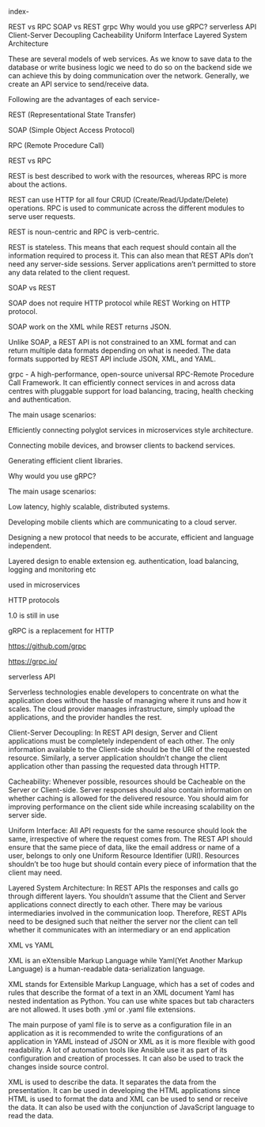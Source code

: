 index-

REST vs RPC
SOAP vs REST
grpc
Why would you use gRPC?
serverless API
Client-Server Decoupling
Cacheability
Uniform Interface
Layered System Architecture

These are several models of web services. As we know to save data to the database or write business logic we need to do so on the backend side we can achieve this by doing communication over the network. Generally, we create an API service to send/receive data.

Following are the advantages of each service-

REST (Representational State Transfer)

SOAP (Simple Object Access Protocol)

RPC (Remote Procedure Call)

REST  vs RPC

REST is best described to work with the resources, whereas RPC is more about the actions.

REST can use HTTP for all four CRUD (Create/Read/Update/Delete) operations. RPC is used to communicate across the different modules to serve user requests.

REST is noun-centric and RPC is verb-centric.

REST is stateless. This means that each request should contain all the information required to process it. This can also mean that REST APIs don’t need any server-side sessions. Server applications aren’t permitted to store any data related to the client request.

SOAP  vs REST 

SOAP does not require HTTP protocol while REST Working on HTTP protocol.

SOAP work on the XML while REST returns JSON.

Unlike SOAP, a REST API is not constrained to an XML format and can return multiple data formats depending on what is needed. The data formats supported by REST API include JSON, XML, and YAML.

grpc - A high-performance, open-source universal RPC-Remote Procedure Call Framework. It can efficiently connect services in and across data centres with pluggable support for load balancing, tracing, health checking and authentication.

The main usage scenarios:

Efficiently connecting polyglot services in microservices style architecture.

Connecting mobile devices, and browser clients to backend services.

Generating efficient client libraries.

Why would you use gRPC?

The main usage scenarios:

Low latency, highly scalable, distributed systems.

Developing mobile clients which are communicating to a cloud server.

Designing a new protocol that needs to be accurate, efficient and language independent.

Layered design to enable extension eg. authentication, load balancing, logging and monitoring etc

used in microservices

HTTP protocols

1.0 is still in use

gRPC is a replacement for HTTP

https://github.com/grpc

https://grpc.io/

serverless API

Serverless technologies enable developers to concentrate on what the application does without the hassle of managing where it runs and how it scales. The cloud provider manages infrastructure, simply upload the applications, and the provider handles the rest.

Client-Server Decoupling: In REST API design, Server and Client applications must be completely independent of each other. The only information available to the Client-side should be the URI of the requested resource. Similarly, a server application shouldn’t change the client application other than passing the requested data through HTTP.

Cacheability: Whenever possible, resources should be Cacheable on the Server or Client-side. Server responses should also contain information on whether caching is allowed for the delivered resource. You should aim for improving performance on the client side while increasing scalability on the server side.

Uniform Interface: All API requests for the same resource should look the same, irrespective of where the request comes from. The REST API should ensure that the same piece of data, like the email address or name of a user, belongs to only one Uniform Resource Identifier (URI). Resources shouldn’t be too huge but should contain every piece of information that the client may need.

Layered System Architecture: In REST APIs the responses and calls go through different layers. You shouldn’t assume that the Client and Server applications connect directly to each other. There may be various intermediaries involved in the communication loop. Therefore, REST APIs need to be designed such that neither the server nor the client can tell whether it communicates with an intermediary or an end application

XML vs YAML

XML is an eXtensible Markup Language while Yaml(Yet Another Markup Language) is a human-readable data-serialization language.

XML stands for Extensible Markup Language, which has a set of codes and rules that describe the format of a text in an XML document
Yaml has nested indentation as Python. You can use white spaces but tab characters are not allowed. It uses both .yml or .yaml file extensions.

The main purpose of yaml file is to serve as a configuration file in an application as it is recommended to write the configurations of an application in YAML instead of JSON or XML as it is more flexible with good readability. A lot of automation tools like Ansible use it as part of its configuration and creation of processes. It can also be used to track the changes inside source control.

XML is used to describe the data. It separates the data from the presentation. It can be used in developing the HTML applications since HTML is used to format the data and XML can be used to send or receive the data. It can also be used with the conjunction of JavaScript language to read the data.